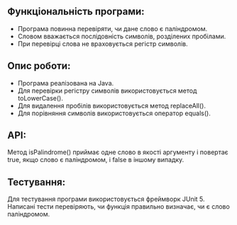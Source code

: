 ## Функціональність програми:

- Програма повинна перевіряти, чи дане слово є паліндромом.
- Словом вважається послідовність символів, розділених пробілами.
- При перевірці слова не враховується регістр символів.

## Опис роботи:

- Програма реалізована на Java.
- Для перевірки регістру символів використовується метод toLowerCase().
- Для видалення пробілів використовується метод replaceAll().
- Для порівняння символів використовується оператор equals().

## API:

Метод isPalindrome() приймає одне слово в якості аргументу і повертає true, якщо слово є паліндромом, і false в іншому випадку.

## Тестування:

Для тестування програми використовується фреймворк JUnit 5.
Написані тести перевіряють, чи функція правильно визначає, чи є слово паліндромом.